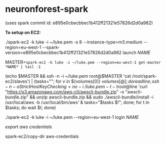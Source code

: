 neuronforest-spark
==================

(uses spark commit id: e895e0cbecbbec1b412ff21321e57826d2d0a982)

**To setup on EC2:**

./spark-ec2 -k luke -i ~/luke.pem -s 8 --instance-type=m3.medium --region=eu-west-1 --spark-version=e895e0cbecbbec1b412ff21321e57826d2d0a982 launch *NAME*

MASTER=`spark-ec2 -k luke -i ~/luke.pem --region=eu-west-1 get-master *NAME* | tail -1`

(echo $MASTER && ssh -n -i ~/luke.pem root@$MASTER 'cat /root/spark-ec2/slaves') | (tasks=""; for v in ${volumes[0]} ${volumes[@]}; do
	read line; ssh -n -o StrictHostKeyChecking=no -i ~/luke.pem -t -t root@$line 'curl "https://s3.amazonaws.com/aws-cli/awscli-bundle.zip" -o "awscli-bundle.zip" && unzip awscli-bundle.zip && sudo ./awscli-bundle/install -i /usr/local/aws -b /usr/local/bin/aws' &
tasks="$tasks $!"; done; for t in $tasks; do wait $t; done)

./spark-ec2 -k luke -i ~/luke.pem --region=eu-west-1 login *NAME*

*export aws credentials*

spark-ec2/copy-dir aws-credentials
